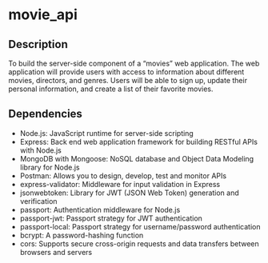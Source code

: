 # movie_api
<h2>Description</h2>
 To build the server-side component of a “movies” web application. The web application will provide users with access to information about different movies, directors, and genres. Users will be able to sign up, update their personal information, and create a list of their favorite movies.

<h2>Dependencies</h2>
<ul>
 <li>Node.js: JavaScript runtime for server-side scripting</li>
 <li>Express: Back end web application framework for building RESTful APIs with Node.js</li>
 <li>MongoDB with Mongoose: NoSQL database and Object Data Modeling library for Node.js</li>
 <li>Postman: Allows you to design, develop, test and monitor APIs</li>
 <li>express-validator: Middleware for input validation in Express</li>
 <li>jsonwebtoken: Library for JWT (JSON Web Token) generation and verification</li>
 <li>passport: Authentication middleware for Node.js</li>
 <li>passport-jwt: Passport strategy for JWT authentication</li>
 <li>passport-local: Passport strategy for username/password authentication</li>
 <li>bcrypt: A password-hashing function</li>
 <li>cors: Supports secure cross-origin requests and data transfers between browsers and servers</li>
</ul>
